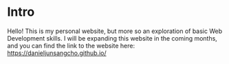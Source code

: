 # Intro

Hello! This is my personal website, but more so an exploration of basic Web Development skills. I will be expanding this website in the coming months, and you can find the link to the website here: https://danieljunsangcho.github.io/
